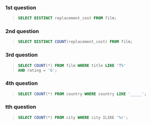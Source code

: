 ### 1st question

> ```SQL
> SELECT DISTINCT replacement_cost FROM film;
> ```

### 2nd question

> ```SQL
> SELECT DISTINCT COUNT(replacement_cost) FROM film; 
> ```


### 3rd question

> ```SQL
> SELECT COUNT(*) FROM film WHERE title LIKE 'T%'
> AND rating = 'G';
> ```

### 4th question

> ```SQL
> SELECT COUNT(*) FROM country WHERE country LIKE '_____';
> ```

### tth question

> ```SQL
> SELECT COUNT(*) FROM city WHERE city ILIKE '%r';
> ```
